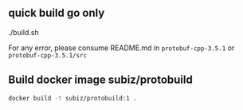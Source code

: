## quick build go only
./build.sh

For any error, please consume README.md in `protobuf-cpp-3.5.1` or `protobuf-cpp-3.5.1/src`

## Build docker image subiz/protobuild
```sh
docker build -t subiz/protobuild:1 .
```
